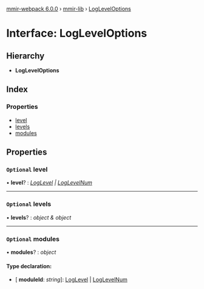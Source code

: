 [mmir-webpack 6.0.0](../README.md) › [mmir-lib](../modules/mmir_lib.md) › [LogLevelOptions](mmir_lib.logleveloptions.md)

# Interface: LogLevelOptions

## Hierarchy

* **LogLevelOptions**

## Index

### Properties

* [level](mmir_lib.logleveloptions.md#optional-level)
* [levels](mmir_lib.logleveloptions.md#optional-levels)
* [modules](mmir_lib.logleveloptions.md#optional-modules)

## Properties

### `Optional` level

• **level**? : *[LogLevel](../modules/mmir_lib.md#loglevel) | [LogLevelNum](../modules/mmir_lib.md#loglevelnum)*

___

### `Optional` levels

• **levels**? : *object & object*

___

### `Optional` modules

• **modules**? : *object*

#### Type declaration:

* \[ **moduleId**: *string*\]: [LogLevel](../modules/mmir_lib.md#loglevel) | [LogLevelNum](../modules/mmir_lib.md#loglevelnum)
